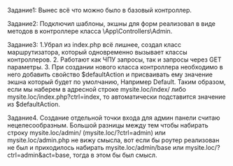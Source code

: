 Задание1: Вынес всё что можно было в базовый контроллер.

Задание2: Подключил шаблоны, экшны для форм реализовал в виде методов в контроллере класса \App\Controllers\Admin.

Задание3: 1.Убрал из index.php всё лишнее, создал класс маршрутизатора, который одновременно вызывает классы контроллеров.
          2. Работают как ЧПУ запросы, так и запросы через GET параметры.
          3. При создании нового класса контроллера необходимо в него добавить свойство $defaultAction и присваивать ему значение
          экшна который будет по умолчанию, Например Default. Таким образом, если мы наберем в адресной строке mysite.loc/index/
          либо mysite.loc/index.php?ctrl=index, то автоматически подставится значение из $defaultAction.

Задание4. Создание отдельной точки входа для админ панели считаю нецелесообразным. Большой разницы между тем чтобы набирать
строку mysite.loc/admin/ (mysite.loc/?ctrl=admin) или mysite.loc/admin.php не вижу смысла, вот если бы роутер реализован
не был и приходилось набирать mysite.loc/admin/base или mysite.loc/?ctrl=admin&act=base, тогда в этом бы был смысл.